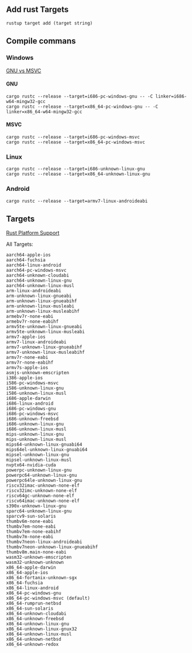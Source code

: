 ## Add rust Targets
`rustup target add (target string)`

## Compile commans
### Windows
[GNU vs MSVC](https://www.reddit.com/r/rust/comments/a63dlt/difference_between_the_gnu_and_msvc_toolchains/)
#### GNU
`cargo rustc --release --target=i686-pc-windows-gnu -- -C linker=i686-w64-mingw32-gcc`  
`cargo rustc --release --target=x86_64-pc-windows-gnu -- -C linker=x86_64-w64-mingw32-gcc`
#### MSVC
`cargo rustc --release --target=i686-pc-windows-msvc`  
`cargo rustc --release --target=x86_64-pc-windows-msvc`
### Linux
`cargo rustc --release --target=i686-unknown-linux-gnu`  
`cargo rustc --release --target=x86_64-unknown-linux-gnu `
### Android
`cargo rustc --release --target=armv7-linux-androideabi`

## Targets

[Rust Platform Support](https://forge.rust-lang.org/platform-support.html)  

All Targets:
```
aarch64-apple-ios
aarch64-fuchsia
aarch64-linux-android
aarch64-pc-windows-msvc
aarch64-unknown-cloudabi
aarch64-unknown-linux-gnu
aarch64-unknown-linux-musl
arm-linux-androideabi
arm-unknown-linux-gnueabi
arm-unknown-linux-gnueabihf
arm-unknown-linux-musleabi
arm-unknown-linux-musleabihf
armebv7r-none-eabi
armebv7r-none-eabihf
armv5te-unknown-linux-gnueabi
armv5te-unknown-linux-musleabi
armv7-apple-ios
armv7-linux-androideabi
armv7-unknown-linux-gnueabihf
armv7-unknown-linux-musleabihf
armv7r-none-eabi
armv7r-none-eabihf
armv7s-apple-ios
asmjs-unknown-emscripten
i386-apple-ios
i586-pc-windows-msvc
i586-unknown-linux-gnu
i586-unknown-linux-musl
i686-apple-darwin
i686-linux-android
i686-pc-windows-gnu
i686-pc-windows-msvc
i686-unknown-freebsd
i686-unknown-linux-gnu
i686-unknown-linux-musl
mips-unknown-linux-gnu
mips-unknown-linux-musl
mips64-unknown-linux-gnuabi64
mips64el-unknown-linux-gnuabi64
mipsel-unknown-linux-gnu
mipsel-unknown-linux-musl
nvptx64-nvidia-cuda
powerpc-unknown-linux-gnu
powerpc64-unknown-linux-gnu
powerpc64le-unknown-linux-gnu
riscv32imac-unknown-none-elf
riscv32imc-unknown-none-elf
riscv64gc-unknown-none-elf
riscv64imac-unknown-none-elf
s390x-unknown-linux-gnu
sparc64-unknown-linux-gnu
sparcv9-sun-solaris
thumbv6m-none-eabi
thumbv7em-none-eabi
thumbv7em-none-eabihf
thumbv7m-none-eabi
thumbv7neon-linux-androideabi
thumbv7neon-unknown-linux-gnueabihf
thumbv8m.main-none-eabi
wasm32-unknown-emscripten
wasm32-unknown-unknown
x86_64-apple-darwin
x86_64-apple-ios
x86_64-fortanix-unknown-sgx
x86_64-fuchsia
x86_64-linux-android
x86_64-pc-windows-gnu
x86_64-pc-windows-msvc (default)
x86_64-rumprun-netbsd
x86_64-sun-solaris
x86_64-unknown-cloudabi
x86_64-unknown-freebsd
x86_64-unknown-linux-gnu
x86_64-unknown-linux-gnux32
x86_64-unknown-linux-musl
x86_64-unknown-netbsd
x86_64-unknown-redox
```